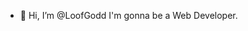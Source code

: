 - 👋 Hi, I’m @LoofGodd
I'm gonna be a Web Developer. 
<!---
LoofGodd/LoofGodd is a ✨ special ✨ repository because its `README.md` (this file) appears on your GitHub profile.
You can click the Preview link to take a look at your changes.
--->
